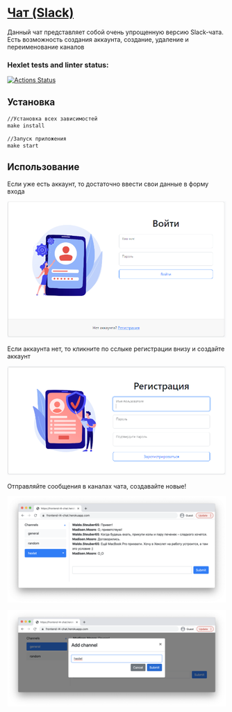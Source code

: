 # [Чат (Slack)](https://hexlet-chat-2wfk.onrender.com)

Данный чат представляет собой очень упрощенную версию Slack-чата. Есть возможность создания аккаунта, создание, удаление и переименование каналов

### Hexlet tests and linter status:
[![Actions Status](https://github.com/IvanSH-Jr/frontend-project-12/actions/workflows/hexlet-check.yml/badge.svg)](https://github.com/IvanSH-Jr/frontend-project-12/actions)

## Установка

```
//Установка всех зависимостей
make install
```

```
//Запуск приложения
make start
```

## Использование

Если уже есть аккаунт, то достаточно ввести свои данные в форму входа

![Вход](frontend/public/login.png)

Если аккаунта нет, то кликните по сслыке регистрации внизу и создайте аккаунт

![Регистрация](frontend/public/signup.png)

Отправляйте сообщения в каналах чата, создавайте новые!

![Использование](frontend/public/chat.png)

![Использование](frontend/public/addchannel.png)